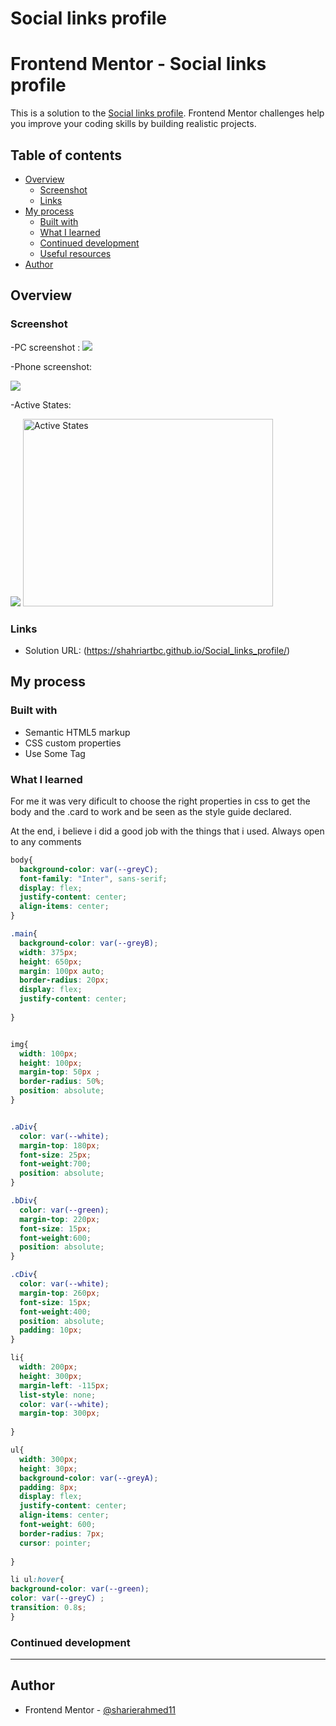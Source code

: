 # Social links profile

# Frontend Mentor - Social links profile

This is a solution to the [Social links profile](https://www.frontendmentor.io/challenges/social-links-profile-UG32l9m6dQ). Frontend Mentor challenges help you improve your coding skills by building realistic projects. 

## Table of contents

- [Overview](#overview)
  - [Screenshot](#screenshot)
  - [Links](#links)
- [My process](#my-process)
  - [Built with](#built-with)
  - [What I learned](#what-i-learned)
  - [Continued development](#continued-development)
  - [Useful resources](#useful-resources)
- [Author](#author)


## Overview

### Screenshot

-PC screenshot :
![](./destkop-design.png)


-Phone screenshot:

![](./mobile-design.png)

-Active States:

![](./active-states.jpg)
<img src="https://raw.githubusercontent.com/ShahriarTbc/Social_links_profile/main/active-states.jpg" alt="Active States" width="400" height="300">

### Links

- Solution URL: (https://shahriartbc.github.io/Social_links_profile/)

## My process

### Built with

- Semantic HTML5 markup
- CSS custom properties
- Use Some Tag


### What I learned

For me it was very dificult to choose the right properties in css to get the body and the .card to work and be seen as the style guide declared.

At the end, i believe i did a good job with the things that i used.
Always open to any comments  

```css
body{
  background-color: var(--greyC);
  font-family: "Inter", sans-serif;
  display: flex;
  justify-content: center;
  align-items: center;
}

.main{
  background-color: var(--greyB);
  width: 375px;
  height: 650px;
  margin: 100px auto;
  border-radius: 20px;
  display: flex;
  justify-content: center;
  
}


img{
  width: 100px;
  height: 100px;
  margin-top: 50px ;
  border-radius: 50%;
  position: absolute;
}


.aDiv{
  color: var(--white);
  margin-top: 180px;
  font-size: 25px;
  font-weight:700;
  position: absolute;
}

.bDiv{
  color: var(--green);
  margin-top: 220px;
  font-size: 15px;
  font-weight:600;
  position: absolute;
}

.cDiv{
  color: var(--white);
  margin-top: 260px;
  font-size: 15px;
  font-weight:400;
  position: absolute;
  padding: 10px;
}

li{
  width: 200px;
  height: 300px;
  margin-left: -115px;
  list-style: none;
  color: var(--white);
  margin-top: 300px;
 
}

ul{
  width: 300px;
  height: 30px;
  background-color: var(--greyA);
  padding: 8px;
  display: flex;
  justify-content: center;
  align-items: center;
  font-weight: 600;
  border-radius: 7px;
  cursor: pointer;
  
}

li ul:hover{
background-color: var(--green);
color: var(--greyC) ;
transition: 0.8s;
}
```

### Continued development
*****************

## Author
- Frontend Mentor - [@sharierahmed11](https://www.frontendmentor.io/profile/sharierahmed11)
